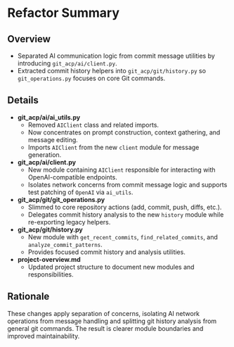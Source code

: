 # Refactor Summary

## Overview
- Separated AI communication logic from commit message utilities by introducing `git_acp/ai/client.py`.
- Extracted commit history helpers into `git_acp/git/history.py` so `git_operations.py` focuses on core Git commands.

## Details
- **git_acp/ai/ai_utils.py**
  - Removed `AIClient` class and related imports.
  - Now concentrates on prompt construction, context gathering, and message editing.
  - Imports `AIClient` from the new `client` module for message generation.
- **git_acp/ai/client.py**
  - New module containing `AIClient` responsible for interacting with OpenAI-compatible endpoints.
  - Isolates network concerns from commit message logic and supports test patching of `OpenAI` via `ai_utils`.
- **git_acp/git/git_operations.py**
  - Slimmed to core repository actions (add, commit, push, diffs, etc.).
  - Delegates commit history analysis to the new `history` module while re-exporting legacy helpers.
- **git_acp/git/history.py**
  - New module with `get_recent_commits`, `find_related_commits`, and `analyze_commit_patterns`.
  - Provides focused commit history and analysis utilities.
- **project-overview.md**
  - Updated project structure to document new modules and responsibilities.

## Rationale
These changes apply separation of concerns, isolating AI network operations from message handling and splitting git history analysis from general git commands. The result is clearer module boundaries and improved maintainability.
